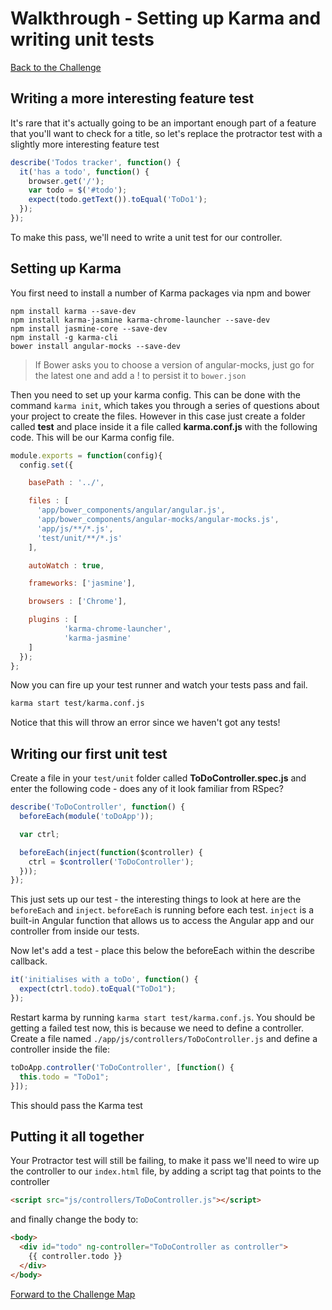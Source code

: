 # Walkthrough - Setting up Karma and writing unit tests

[Back to the Challenge](../10_karma.md)

## Writing a more interesting feature test

It's rare that it's actually going to be an important enough part of a feature
that you'll want to check for a title, so let's replace the protractor test with
a slightly more interesting feature test

```js
describe('Todos tracker', function() {
  it('has a todo', function() {
    browser.get('/');
    var todo = $('#todo');
    expect(todo.getText()).toEqual('ToDo1');
  });
});
```

To make this pass, we'll need to write a unit test for our controller.

## Setting up Karma

You first need to install a number of Karma packages via npm and bower

```shell
npm install karma --save-dev
npm install karma-jasmine karma-chrome-launcher --save-dev
npm install jasmine-core --save-dev
npm install -g karma-cli
bower install angular-mocks --save-dev
```
> If Bower asks you to choose a version of angular-mocks, just go for the latest
> one and add a ! to persist it to `bower.json`

Then you need to set up your karma config. This can be done with the command `karma init`, which takes you through a series of questions about your project to create the files. However in this case just create a folder called **test** and place inside it a file called **karma.conf.js** with the following code. This will be our Karma config file.

```js
module.exports = function(config){
  config.set({

    basePath : '../',

    files : [
      'app/bower_components/angular/angular.js',
      'app/bower_components/angular-mocks/angular-mocks.js',
      'app/js/**/*.js',
      'test/unit/**/*.js'
    ],

    autoWatch : true,

    frameworks: ['jasmine'],

    browsers : ['Chrome'],

    plugins : [
            'karma-chrome-launcher',
            'karma-jasmine'
    ]
  });
};
```

Now you can fire up your test runner and watch your tests pass and fail.

```bash
karma start test/karma.conf.js
```

Notice that this will throw an error since we haven't got any tests!

## Writing our first unit test

Create a file in your `test/unit` folder called **ToDoController.spec.js** and enter the following code - does any of it look familiar from RSpec?

```js
describe('ToDoController', function() {
  beforeEach(module('toDoApp'));

  var ctrl;

  beforeEach(inject(function($controller) {
    ctrl = $controller('ToDoController');
  }));
});
```

This just sets up our test - the interesting things to look at here are the `beforeEach` and `inject`. `beforeEach` is running before each test. `inject` is a built-in Angular function that allows us to access the Angular app and our controller from inside our tests.

Now let's add a test - place this below the beforeEach within the describe callback.

```js
it('initialises with a toDo', function() {
  expect(ctrl.todo).toEqual("ToDo1");
});
```

Restart karma by running `karma start test/karma.conf.js`. You should be getting a failed test now, this is because we need to define a controller. Create a file named `./app/js/controllers/ToDoController.js` and define a controller inside the file:

```js
toDoApp.controller('ToDoController', [function() {
  this.todo = "ToDo1";
}]);
```

This should pass the Karma test

## Putting it all together

Your Protractor test will still be failing, to make it pass we'll need to wire
up the controller to our `index.html` file, by adding a script tag that points
to the controller

```html
<script src="js/controllers/ToDoController.js"></script>
```

and finally change the body to:

```html
<body>
  <div id="todo" ng-controller="ToDoController as controller">
    {{ controller.todo }}
  </div>
</body>
```

[Forward to the Challenge Map](../00_challenge_map.md)
